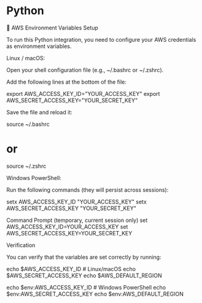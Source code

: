 # Python

🔧 AWS Environment Variables Setup

To run this Python integration, you need to configure your AWS credentials as environment variables.

Linux / macOS:

Open your shell configuration file (e.g., ~/.bashrc or ~/.zshrc).

Add the following lines at the bottom of the file:

export AWS_ACCESS_KEY_ID="YOUR_ACCESS_KEY"
export AWS_SECRET_ACCESS_KEY="YOUR_SECRET_KEY"


Save the file and reload it:

source ~/.bashrc
# or
source ~/.zshrc

Windows
PowerShell:

Run the following commands (they will persist across sessions):

setx AWS_ACCESS_KEY_ID "YOUR_ACCESS_KEY"
setx AWS_SECRET_ACCESS_KEY "YOUR_SECRET_KEY"

Command Prompt (temporary, current session only)
set AWS_ACCESS_KEY_ID=YOUR_ACCESS_KEY
set AWS_SECRET_ACCESS_KEY=YOUR_SECRET_KEY

Verification

You can verify that the variables are set correctly by running:

echo $AWS_ACCESS_KEY_ID        # Linux/macOS
echo $AWS_SECRET_ACCESS_KEY
echo $AWS_DEFAULT_REGION

echo $env:AWS_ACCESS_KEY_ID    # Windows PowerShell
echo $env:AWS_SECRET_ACCESS_KEY
echo $env:AWS_DEFAULT_REGION
